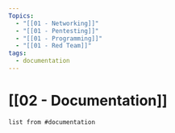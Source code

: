 ```yaml
---
Topics:
  - "[[01 - Networking]]"
  - "[[01 - Pentesting]]"
  - "[[01 - Programming]]"
  - "[[01 - Red Team]]"
tags:
  - documentation
---
```


# [[02 - Documentation]]

~~~dataview
list from #documentation 
~~~